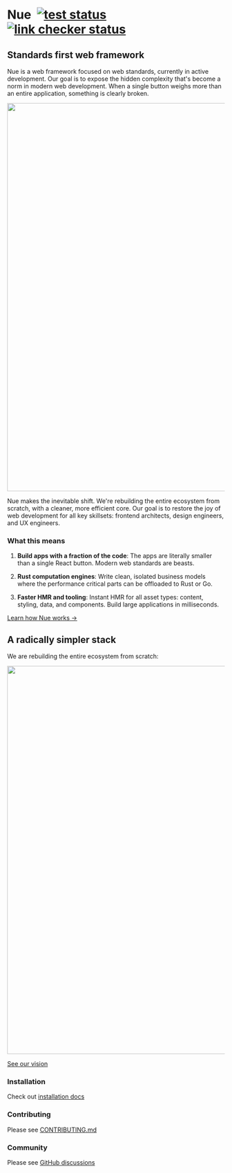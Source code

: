
# Nue &nbsp;[![test status](https://github.com/nuejs/nue/actions/workflows/test.yaml/badge.svg?branch=master)](https://github.com/nuejs/nue/actions/workflows/test.yaml)&nbsp;[![link checker status](https://github.com/nuejs/nue/actions/workflows/links.yaml/badge.svg?branch=master)](https://github.com/nuejs/nue/actions/workflows/links.yaml)


## Standards first web framework
Nue is a web framework focused on web standards, currently in active development. Our goal is to expose the hidden complexity that's become a norm in modern web development. When a single button weighs more than an entire application, something is clearly broken.

<a href="https://nuejs.org/">
  <img src="https://nuejs.org/img/og-button.png" width="900">
</a>

Nue makes the inevitable shift. We're rebuilding the entire ecosystem from scratch, with a cleaner, more efficient core. Our goal is to restore the joy of web development for all key skillsets: frontend architects, design engineers, and UX engineers.


### What this means

1. **Build apps with a fraction of the code**: The apps are literally smaller than a single React button. Modern web standards are beasts.

3. **Rust computation engines**: Write clean, isolated business models where the performance critical parts can be offloaded to Rust or Go.

1. **Faster HMR and tooling**: Instant HMR for all asset types: content, styling, data, and components. Build large applications in milliseconds.


[Learn how Nue works →](https://nuejs.org/docs/)



## A radically simpler stack
We are rebuilding the entire ecosystem from scratch:

<a href="https://nuejs.org/vision/">
  <img src="https://nuejs.org/img/roadmap-2025-2-big.png" width="900">
</a>

[See our vision](https://nuejs.org/vision/)


### Installation

Check out [installation docs](https://nuejs.org/docs/installation.html)

### Contributing

Please see [CONTRIBUTING.md](/CONTRIBUTING.md)

### Community

Please see [GitHub discussions](https://github.com/nuejs/nue/discussions)
